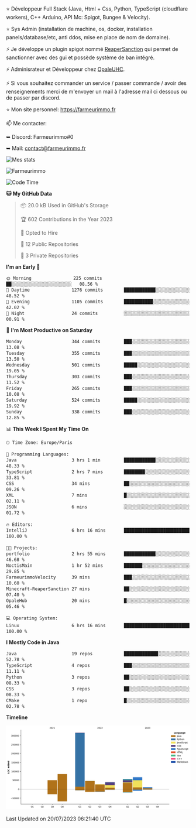 ⭐ Développeur Full Stack (Java, Html + Css, Python, TypeScript (cloudflare workers), C++ Arduino,  API Mc: Spigot, Bungee & Velocity).

⭐ Sys Admin (installation de machine, os, docker, installation panels/database/etc, anti ddos, mise en place de nom de domaine).

⚡ Je développe un plugin spigot nommé [ReaperSanction](https://www.spigotmc.org/resources/reapersanction.89580/) qui permet de sanctionner avec des gui et possède système de ban intégré.

⚡ Adminisrateur et Développeur chez [OpaleUHC](https://opaleuhc.fr).

⚡ Si vous souhaitez commander un service / passer commande / avoir des renseignements merci de m'envoyer un mail à l'adresse mail ci dessous ou de passer par discord.

⭐ Mon site personnel: https://farmeurimmo.fr

   
📫 Me contacter:
 
   ➥ Discord: Farmeurimmo#0
   
   ➥ Mail: contact@farmeurimmo.fr

![Mes stats](https://github-readme-stats.farmeurimmo.fr/api?username=Farmeurimmo&count_private=true&show_icons=true&theme=radical)

<img src="https://komarev.com/ghpvc/?username=Farmeurimmo" alt="Farmeurimmo" />

<!--START_SECTION:waka-->
![Code Time](http://img.shields.io/badge/Code%20Time-851%20hrs%2022%20mins-blue)

**🐱 My GitHub Data** 

> 📦 20.0 kB Used in GitHub's Storage 
 > 
> 🏆 602 Contributions in the Year 2023
 > 
> 💼 Opted to Hire
 > 
> 📜 12 Public Repositories 
 > 
> 🔑 3 Private Repositories 
 > 
**I'm an Early 🐤** 

```text
🌞 Morning                225 commits         ██░░░░░░░░░░░░░░░░░░░░░░░   08.56 % 
🌆 Daytime                1276 commits        ████████████░░░░░░░░░░░░░   48.52 % 
🌃 Evening                1105 commits        ███████████░░░░░░░░░░░░░░   42.02 % 
🌙 Night                  24 commits          ░░░░░░░░░░░░░░░░░░░░░░░░░   00.91 % 
```
📅 **I'm Most Productive on Saturday** 

```text
Monday                   344 commits         ███░░░░░░░░░░░░░░░░░░░░░░   13.08 % 
Tuesday                  355 commits         ███░░░░░░░░░░░░░░░░░░░░░░   13.50 % 
Wednesday                501 commits         █████░░░░░░░░░░░░░░░░░░░░   19.05 % 
Thursday                 303 commits         ███░░░░░░░░░░░░░░░░░░░░░░   11.52 % 
Friday                   265 commits         ███░░░░░░░░░░░░░░░░░░░░░░   10.08 % 
Saturday                 524 commits         █████░░░░░░░░░░░░░░░░░░░░   19.92 % 
Sunday                   338 commits         ███░░░░░░░░░░░░░░░░░░░░░░   12.85 % 
```


📊 **This Week I Spent My Time On** 

```text
🕑︎ Time Zone: Europe/Paris

💬 Programming Languages: 
Java                     3 hrs 1 min         ████████████░░░░░░░░░░░░░   48.33 % 
TypeScript               2 hrs 7 mins        ████████░░░░░░░░░░░░░░░░░   33.81 % 
CSS                      34 mins             ██░░░░░░░░░░░░░░░░░░░░░░░   09.26 % 
XML                      7 mins              █░░░░░░░░░░░░░░░░░░░░░░░░   02.11 % 
JSON                     6 mins              ░░░░░░░░░░░░░░░░░░░░░░░░░   01.72 % 

🔥 Editors: 
IntelliJ                 6 hrs 16 mins       █████████████████████████   100.00 % 

🐱‍💻 Projects: 
portfolio                2 hrs 55 mins       ████████████░░░░░░░░░░░░░   46.68 % 
NoctisMain               1 hr 52 mins        ███████░░░░░░░░░░░░░░░░░░   29.85 % 
FarmeurimmoVelocity      39 mins             ███░░░░░░░░░░░░░░░░░░░░░░   10.60 % 
Minecraft-ReaperSanction 27 mins             ██░░░░░░░░░░░░░░░░░░░░░░░   07.40 % 
OpaleHub                 20 mins             █░░░░░░░░░░░░░░░░░░░░░░░░   05.46 % 

💻 Operating System: 
Linux                    6 hrs 16 mins       █████████████████████████   100.00 % 
```

**I Mostly Code in Java** 

```text
Java                     19 repos            █████████████░░░░░░░░░░░░   52.78 % 
TypeScript               4 repos             ███░░░░░░░░░░░░░░░░░░░░░░   11.11 % 
Python                   3 repos             ██░░░░░░░░░░░░░░░░░░░░░░░   08.33 % 
CSS                      3 repos             ██░░░░░░░░░░░░░░░░░░░░░░░   08.33 % 
CMake                    1 repo              █░░░░░░░░░░░░░░░░░░░░░░░░   02.78 % 
```



**Timeline**

![Lines of Code chart](https://raw.githubusercontent.com/Farmeurimmo/Farmeurimmo/main/assets/bar_graph.png)


 Last Updated on 20/07/2023 06:21:40 UTC
<!--END_SECTION:waka-->
